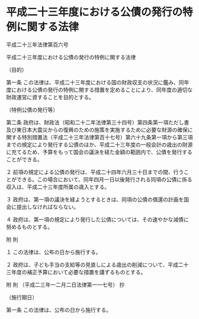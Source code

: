 # 平成二十三年度における公債の発行の特例に関する法律

平成二十三年法律第百六号

平成二十三年度における公債の発行の特例に関する法律

（目的）

第一条 この法律は、平成二十三年度における国の財政収支の状況に鑑み、同年度における公債の発行の特例に関する措置を定めることにより、同年度の適切な財政運営に資することを目的とする。

（特例公債の発行等）

第二条 政府は、財政法（昭和二十二年法律第三十四号）第四条第一項ただし書及び東日本大震災からの復興のための施策を実施するために必要な財源の確保に関する特別措置法（平成二十三年法律第百十七号）第六十九条第一項から第三項までの規定により発行する公債のほか、平成二十三年度の一般会計の歳出の財源に充てるため、予算をもって国会の議決を経た金額の範囲内で、公債を発行することができる。

２ 前項の規定による公債の発行は、平成二十四年六月三十日までの間、行うことができる。この場合において、同年四月一日以後発行される同項の公債に係る収入は、平成二十三年度所属の歳入とする。

３ 政府は、第一項の議決を経ようとするときは、同項の公債の償還の計画を国会に提出しなければならない。

４ 政府は、第一項の規定により発行した公債については、その速やかな減債に努めるものとする。

附 則

１ この法律は、公布の日から施行する。

２ 政府は、子ども手当の支給等の見直しによる歳出の削減について、平成二十三年度の補正予算において必要な措置を講ずるものとする。

附 則 （平成二三年一二月二日法律第一一七号） 抄

（施行期日）

第一条 この法律は、公布の日から施行する。
